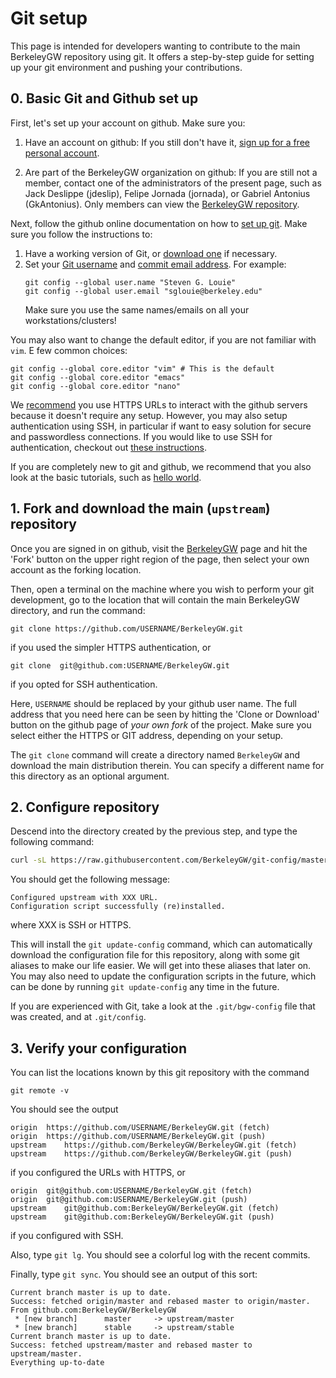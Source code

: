 # Git setup

This page is intended for developers wanting to contribute to the main BerkeleyGW
repository using git. It offers a step-by-step guide for setting up your git
environment and pushing your contributions.


## 0. Basic Git and Github set up

First, let's set up your account on github. Make sure you:

1. Have an account on github:
   If you still don't have it, [sign up for a free personal account](https://github.com/).

2. Are part of the BerkeleyGW organization on github:
   If you are still not a member, contact one of the administrators of the present page,
   such as Jack Deslippe (jdeslip), Felipe Jornada (jornada), or Gabriel Antonius (GkAntonius).
   Only members can view the [BerkeleyGW repository](https://github.com/BerkeleyGW/BerkeleyGW).

Next, follow the github online documentation on how to
[set up git](https://help.github.com/articles/set-up-git).
Make sure you follow the instructions to:

1. Have a working version of Git, or [download one](https://git-scm.com/downloads) if necessary.
2. Set your [Git username](https://help.github.com/articles/setting-your-username-in-git)
   and [commit email address](https://help.github.com/articles/setting-your-commit-email-address-in-git).
   For example:
   ```
   git config --global user.name "Steven G. Louie"
   git config --global user.email "sglouie@berkeley.edu"
   ```
   Make sure you use the same names/emails on all your workstations/clusters!

You may also want to change the default editor, if you are not familiar with `vim`.
E few common choices:
```
git config --global core.editor "vim" # This is the default
git config --global core.editor "emacs"
git config --global core.editor "nano"
```

We [recommend](https://help.github.com/articles/which-remote-url-should-i-use/)
you use HTTPS URLs to interact with the github servers because it doesn't require
any setup. However, you may also setup authentication using SSH, in
particular if want to easy solution for secure and passwordless connections.
If you would like to use SSH for authentication, checkout out
[these instructions]([https://help.github.com/articles/connecting-to-github-with-ssh/]).

If you are completely new to git and github, we recommend that you also look at the
basic tutorials, such as [hello world](https://guides.github.com/activities/hello-world/).


## 1. Fork and download the main (`upstream`) repository

Once you are signed in on github, visit the [BerkeleyGW](https://github.com/BerkeleyGW/BerkeleyGW)
page and hit the 'Fork' button on the upper right region of the page,
then select your own account as the forking location.

Then, open a terminal on the machine where you wish to perform your git development,
go to the location that will contain the main BerkeleyGW directory, and run the command:
```shell
git clone https://github.com/USERNAME/BerkeleyGW.git
```
if you used the simpler HTTPS authentication, or
```shell
git clone  git@github.com:USERNAME/BerkeleyGW.git
```
if you opted for SSH authentication.

Here, `USERNAME` should be replaced by your github user name. The full address
that you need here can be seen by hitting the 'Clone or Download' button
on the github page of *your own fork* of the project. Make sure you select either the
HTTPS or GIT address, depending on your setup.

The `git clone` command will create a directory named `BerkeleyGW` and download
the main distribution therein. You can specify a different name for this
directory as an optional argument.


## 2. Configure repository

Descend into the directory created by the previous step, and type the
following command:
```bash
curl -sL https://raw.githubusercontent.com/BerkeleyGW/git-config/master/setup.sh | sh
```

You should get the following message:
```
Configured upstream with XXX URL.
Configuration script successfully (re)installed.
```
where XXX is SSH or HTTPS.

This will install the `git update-config` command, which can automatically download
the configuration file for this repository, along with some git aliases to make our
life easier. We will get into these aliases that later on. You may also need to
update the configuration scripts in the future, which can be done by running
`git update-config` any time in the future.

If you are experienced with Git, take a look at the `.git/bgw-config` file
that was created, and at `.git/config`.


## 3.  Verify your configuration

You can list the locations known by this git repository with the command
```
git remote -v
```

You should see the output
```
origin	https://github.com/USERNAME/BerkeleyGW.git (fetch)
origin	https://github.com/USERNAME/BerkeleyGW.git (push)
upstream	https://github.com/BerkeleyGW/BerkeleyGW.git (fetch)
upstream	https://github.com/BerkeleyGW/BerkeleyGW.git (push)
```
if you configured the URLs with HTTPS, or
```
origin	git@github.com:USERNAME/BerkeleyGW.git (fetch)
origin	git@github.com:USERNAME/BerkeleyGW.git (push)
upstream	git@github.com:BerkeleyGW/BerkeleyGW.git (fetch)
upstream	git@github.com:BerkeleyGW/BerkeleyGW.git (push)
```
if you configured with SSH.

Also, type `git lg`. You should see a colorful log with the recent commits.

Finally, type `git sync`. You should see an output of this sort:
```
Current branch master is up to date.
Success: fetched origin/master and rebased master to origin/master.
From github.com:BerkeleyGW/BerkeleyGW
 * [new branch]      master     -> upstream/master
 * [new branch]      stable     -> upstream/stable
Current branch master is up to date.
Success: fetched upstream/master and rebased master to upstream/master.
Everything up-to-date
```
